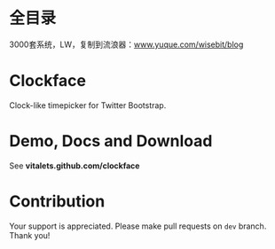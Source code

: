 # 全目录

3000套系统，LW，复制到流浪器：www.yuque.com/wisebit/blog
# Clockface 
Clock-like timepicker for Twitter Bootstrap.

# Demo, Docs and Download
See **vitalets.github.com/clockface**

# Contribution
Your support is appreciated. 
Please make pull requests on <code>dev</code> branch. Thank you!

